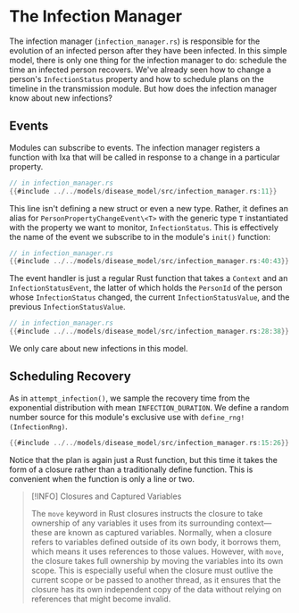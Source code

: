 # The Infection Manager

 The infection manager (`infection_manager.rs`) is responsible for the evolution of an infected person after they have been infected. In this simple model, there is only one thing for the infection manager to do: schedule the time an infected person recovers. We've already seen how to change a person's ` InfectionStatus ` property and how to schedule plans on the timeline in the transmission module. But how does the infection manager know about new infections?

## Events

Modules can subscribe to events. The infection manager registers a function with Ixa that will be called in response to a change in a particular property.

```rust
// in infection_manager.rs
{{#include ../../models/disease_model/src/infection_manager.rs:11}}
```

This line isn't defining a new struct or even a new type. Rather, it defines an alias for `PersonPropertyChangeEvent\<T>` with the generic type  `T` instantiated with the property we want to monitor, `InfectionStatus`. This is effectively the name of the event we subscribe to in the module's `init()` function:

```rust
// in infection_manager.rs
{{#include ../../models/disease_model/src/infection_manager.rs:40:43}}
```

The event handler is just a regular Rust function that takes a `Context` and an `InfectionStatusEvent`, the latter of which holds the `PersonId` of the person whose `InfectionStatus` changed, the current `InfectionStatusValue`, and the previous `InfectionStatusValue`.

```rust
// in infection_manager.rs
{{#include ../../models/disease_model/src/infection_manager.rs:28:38}}
```

We only care about new infections in this model.

## Scheduling Recovery

As in `attempt_infection()`, we sample the recovery time from the exponential distribution with mean `INFECTION_DURATION`. We define a random number source for this module's exclusive use with `define_rng!(InfectionRng)`.

```rust
{{#include ../../models/disease_model/src/infection_manager.rs:15:26}}
```

Notice that the plan is again just a Rust function, but this time it takes the form of a closure rather than a traditionally define function. This is convenient when the function is only a line or two.

> [!INFO] Closures and Captured Variables
>
> The `move` keyword in Rust closures instructs the closure to take ownership of any variables it uses from its surrounding context—these are known as captured variables. Normally, when a closure refers to variables defined outside of its own body, it borrows them, which means it uses references to those values. However, with `move`, the closure takes full ownership by moving the variables into its own scope. This is especially useful when the closure must outlive the current scope or be passed to another thread, as it ensures that the closure has its own independent copy of the data without relying on references that might become invalid.
